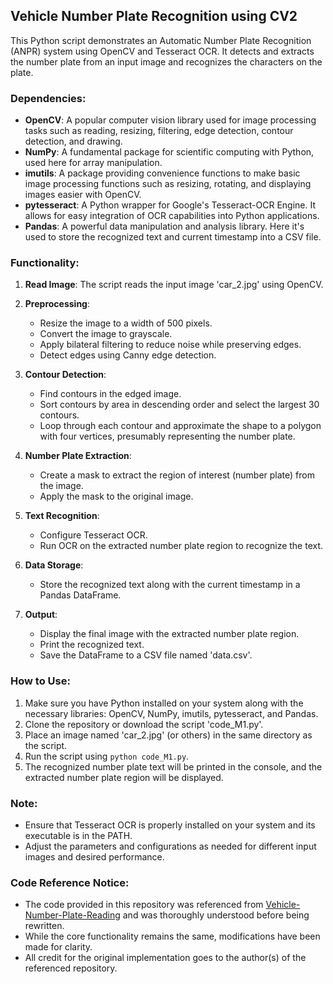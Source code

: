 ## Vehicle Number Plate Recognition using CV2

This Python script demonstrates an Automatic Number Plate Recognition (ANPR) system using OpenCV and Tesseract OCR. It detects and extracts the number plate from an input image and recognizes the characters on the plate.

### Dependencies:

- **OpenCV**: A popular computer vision library used for image processing tasks such as reading, resizing, filtering, edge detection, contour detection, and drawing.
- **NumPy**: A fundamental package for scientific computing with Python, used here for array manipulation.
- **imutils**: A package providing convenience functions to make basic image processing functions such as resizing, rotating, and displaying images easier with OpenCV.
- **pytesseract**: A Python wrapper for Google's Tesseract-OCR Engine. It allows for easy integration of OCR capabilities into Python applications.
- **Pandas**: A powerful data manipulation and analysis library. Here it's used to store the recognized text and current timestamp into a CSV file.

### Functionality:

1. **Read Image**: The script reads the input image 'car_2.jpg' using OpenCV.

2. **Preprocessing**:
   - Resize the image to a width of 500 pixels.
   - Convert the image to grayscale.
   - Apply bilateral filtering to reduce noise while preserving edges.
   - Detect edges using Canny edge detection.

3. **Contour Detection**:
   - Find contours in the edged image.
   - Sort contours by area in descending order and select the largest 30 contours.
   - Loop through each contour and approximate the shape to a polygon with four vertices, presumably representing the number plate.

4. **Number Plate Extraction**:
   - Create a mask to extract the region of interest (number plate) from the image.
   - Apply the mask to the original image.

5. **Text Recognition**:
   - Configure Tesseract OCR.
   - Run OCR on the extracted number plate region to recognize the text.

6. **Data Storage**:
   - Store the recognized text along with the current timestamp in a Pandas DataFrame.

7. **Output**:
   - Display the final image with the extracted number plate region.
   - Print the recognized text.
   - Save the DataFrame to a CSV file named 'data.csv'.

### How to Use:

1. Make sure you have Python installed on your system along with the necessary libraries: OpenCV, NumPy, imutils, pytesseract, and Pandas.
2. Clone the repository or download the script 'code_M1.py'.
3. Place an image named 'car_2.jpg' (or others) in the same directory as the script.
4. Run the script using `python code_M1.py`.
5. The recognized number plate text will be printed in the console, and the extracted number plate region will be displayed.

### Note:

- Ensure that Tesseract OCR is properly installed on your system and its executable is in the PATH.
- Adjust the parameters and configurations as needed for different input images and desired performance.

### Code Reference Notice:

- The code provided in this repository was referenced from [Vehicle-Number-Plate-Reading](https://github.com/vjgpt/Vehicle-Number-Plate-Reading) and was thoroughly understood before being rewritten.
- While the core functionality remains the same, modifications have been made for clarity.
- All credit for the original implementation goes to the author(s) of the referenced repository.
